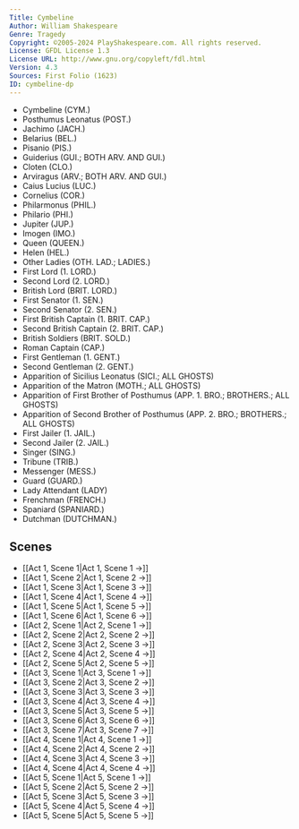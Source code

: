 ```yaml
---
Title: Cymbeline
Author: William Shakespeare
Genre: Tragedy
Copyright: ©2005-2024 PlayShakespeare.com. All rights reserved.
License: GFDL License 1.3
License URL: http://www.gnu.org/copyleft/fdl.html
Version: 4.3
Sources: First Folio (1623)
ID: cymbeline-dp
---
```


- Cymbeline (CYM.)
- Posthumus Leonatus (POST.)
- Jachimo (JACH.)
- Belarius (BEL.)
- Pisanio (PIS.)
- Guiderius (GUI.; BOTH ARV. AND GUI.)
- Cloten (CLO.)
- Arviragus (ARV.; BOTH ARV. AND GUI.)
- Caius Lucius (LUC.)
- Cornelius (COR.)
- Philarmonus (PHIL.)
- Philario (PHI.)
- Jupiter (JUP.)
- Imogen (IMO.)
- Queen (QUEEN.)
- Helen (HEL.)
- Other Ladies (OTH. LAD.; LADIES.)
- First Lord (1. LORD.)
- Second Lord (2. LORD.)
- British Lord (BRIT. LORD.)
- First Senator (1. SEN.)
- Second Senator (2. SEN.)
- First British Captain (1. BRIT. CAP.)
- Second British Captain (2. BRIT. CAP.)
- British Soldiers (BRIT. SOLD.)
- Roman Captain (CAP.)
- First Gentleman (1. GENT.)
- Second Gentleman (2. GENT.)
- Apparition of Sicilius Leonatus (SICI.; ALL GHOSTS)
- Apparition of the Matron (MOTH.; ALL GHOSTS)
- Apparition of First Brother of Posthumus (APP. 1. BRO.; BROTHERS.; ALL GHOSTS)
- Apparition of Second Brother of Posthumus (APP. 2. BRO.; BROTHERS.; ALL GHOSTS)
- First Jailer (1. JAIL.)
- Second Jailer (2. JAIL.)
- Singer (SING.)
- Tribune (TRIB.)
- Messenger (MESS.)
- Guard (GUARD.)
- Lady Attendant (LADY)
- Frenchman (FRENCH.)
- Spaniard (SPANIARD.)
- Dutchman (DUTCHMAN.)

## Scenes

- [[Act 1, Scene 1|Act 1, Scene 1 →]]
- [[Act 1, Scene 2|Act 1, Scene 2 →]]
- [[Act 1, Scene 3|Act 1, Scene 3 →]]
- [[Act 1, Scene 4|Act 1, Scene 4 →]]
- [[Act 1, Scene 5|Act 1, Scene 5 →]]
- [[Act 1, Scene 6|Act 1, Scene 6 →]]
- [[Act 2, Scene 1|Act 2, Scene 1 →]]
- [[Act 2, Scene 2|Act 2, Scene 2 →]]
- [[Act 2, Scene 3|Act 2, Scene 3 →]]
- [[Act 2, Scene 4|Act 2, Scene 4 →]]
- [[Act 2, Scene 5|Act 2, Scene 5 →]]
- [[Act 3, Scene 1|Act 3, Scene 1 →]]
- [[Act 3, Scene 2|Act 3, Scene 2 →]]
- [[Act 3, Scene 3|Act 3, Scene 3 →]]
- [[Act 3, Scene 4|Act 3, Scene 4 →]]
- [[Act 3, Scene 5|Act 3, Scene 5 →]]
- [[Act 3, Scene 6|Act 3, Scene 6 →]]
- [[Act 3, Scene 7|Act 3, Scene 7 →]]
- [[Act 4, Scene 1|Act 4, Scene 1 →]]
- [[Act 4, Scene 2|Act 4, Scene 2 →]]
- [[Act 4, Scene 3|Act 4, Scene 3 →]]
- [[Act 4, Scene 4|Act 4, Scene 4 →]]
- [[Act 5, Scene 1|Act 5, Scene 1 →]]
- [[Act 5, Scene 2|Act 5, Scene 2 →]]
- [[Act 5, Scene 3|Act 5, Scene 3 →]]
- [[Act 5, Scene 4|Act 5, Scene 4 →]]
- [[Act 5, Scene 5|Act 5, Scene 5 →]]
